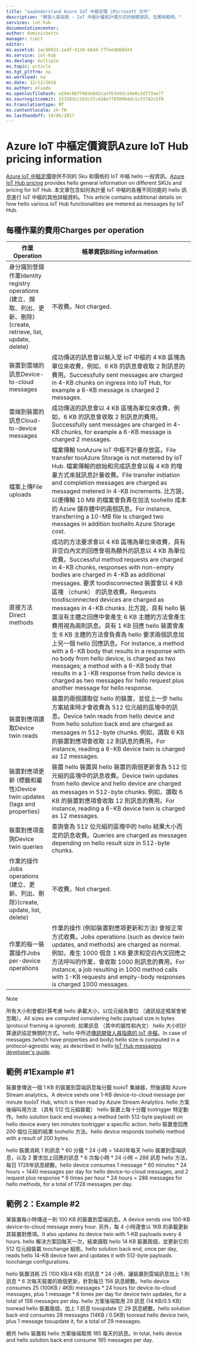 ```yaml
---
title: "aaaUnderstand Azure IoT 中樞定價 |Microsoft 文件"
description: "開發人員指南 - IoT 中樞計量和計價方式的相關資訊，含實用範例。"
services: iot-hub
documentationcenter: 
author: dominicbetts
manager: timlt
editor: 
ms.assetid: 1ac90923-1edf-4134-bbd4-77fee9b68d24
ms.service: iot-hub
ms.devlang: multiple
ms.topic: article
ms.tgt_pltfrm: na
ms.workload: na
ms.date: 12/12/2016
ms.author: elioda
ms.openlocfilehash: e294c0b7f483e042ca3f63e93c14e0c2d773ae7f
ms.sourcegitcommit: 523283cc1b3c37c428e77850964dc1c33742c5f0
ms.translationtype: MT
ms.contentlocale: zh-TW
ms.lasthandoff: 10/06/2017
---
```

# <a name="azure-iot-hub-pricing-information"></a><span data-ttu-id="8232d-103">Azure IoT 中樞定價資訊</span><span class="sxs-lookup"><span data-stu-id="8232d-103">Azure IoT Hub pricing information</span></span>

<span data-ttu-id="8232d-104">[Azure IoT 中樞定價][ lnk-pricing]提供不同的 Sku 和價格的 IoT 中樞 hello 一般資訊。</span><span class="sxs-lookup"><span data-stu-id="8232d-104">[Azure IoT Hub pricing][lnk-pricing] provides hello general information on different SKUs and pricing for IoT Hub.</span></span> <span data-ttu-id="8232d-105">本文章包含如何為計量 IoT 中樞的各種不同功能的 hello 訊息進行 IoT 中樞的其他詳細資料。</span><span class="sxs-lookup"><span data-stu-id="8232d-105">This article contains additional details on how hello various IoT Hub functionalities are metered as messages by IoT Hub.</span></span>

## <a name="charges-per-operation"></a><span data-ttu-id="8232d-106">每種作業的費用</span><span class="sxs-lookup"><span data-stu-id="8232d-106">Charges per operation</span></span>

| <span data-ttu-id="8232d-107">作業</span><span class="sxs-lookup"><span data-stu-id="8232d-107">Operation</span></span> | <span data-ttu-id="8232d-108">帳單資訊</span><span class="sxs-lookup"><span data-stu-id="8232d-108">Billing information</span></span> | 
| --------- | ------------------- |
| <span data-ttu-id="8232d-109">身分識別登錄作業</span><span class="sxs-lookup"><span data-stu-id="8232d-109">Identity registry operations</span></span> <br/> <span data-ttu-id="8232d-110">(建立、擷取、列出、更新、刪除)</span><span class="sxs-lookup"><span data-stu-id="8232d-110">(create, retrieve, list, update, delete)</span></span> | <span data-ttu-id="8232d-111">不收費。</span><span class="sxs-lookup"><span data-stu-id="8232d-111">Not charged.</span></span> |
| <span data-ttu-id="8232d-112">裝置到雲端的訊息</span><span class="sxs-lookup"><span data-stu-id="8232d-112">Device-to-cloud messages</span></span> | <span data-ttu-id="8232d-113">成功傳送的訊息會以輸入至 IoT 中樞的 4 KB 區塊為單位來收費，例如，6 KB 的訊息會收取 2 則訊息的費用。</span><span class="sxs-lookup"><span data-stu-id="8232d-113">Successfully sent messages are charged in 4-KB chunks on ingress into IoT Hub, for example a 6-KB message is charged 2 messages.</span></span> |
| <span data-ttu-id="8232d-114">雲端到裝置的訊息</span><span class="sxs-lookup"><span data-stu-id="8232d-114">Cloud-to-device messages</span></span> | <span data-ttu-id="8232d-115">成功傳送的訊息會以 4 KB 區塊為單位來收費，例如，6 KB 的訊息會收取 2 則訊息的費用。</span><span class="sxs-lookup"><span data-stu-id="8232d-115">Successfully sent messages are charged in 4-KB chunks, for example a 6-KB message is charged 2 messages.</span></span> |
| <span data-ttu-id="8232d-116">檔案上傳</span><span class="sxs-lookup"><span data-stu-id="8232d-116">File uploads</span></span> | <span data-ttu-id="8232d-117">檔案傳輸 tooAzure IoT 中樞不計量存放區。</span><span class="sxs-lookup"><span data-stu-id="8232d-117">File transfer tooAzure Storage is not metered by IoT Hub.</span></span> <span data-ttu-id="8232d-118">檔案傳輸的啟始和完成訊息會以每 4 KB 的增量方式來就訊息計量收費。</span><span class="sxs-lookup"><span data-stu-id="8232d-118">File transfer initiation and completion messages are charged as messaged metered in 4-KB increments.</span></span> <span data-ttu-id="8232d-119">比方說，以便傳輸 10 MB 的檔案會負責在加法 toohello 成本的 Azure 儲存體中的兩個訊息。</span><span class="sxs-lookup"><span data-stu-id="8232d-119">For instance, transferring a 10-MB file is charged two messages in addition toohello Azure Storage cost.</span></span> |
| <span data-ttu-id="8232d-120">直接方法</span><span class="sxs-lookup"><span data-stu-id="8232d-120">Direct methods</span></span> | <span data-ttu-id="8232d-121">成功的方法要求會以 4 KB 區塊為單位來收費，具有非空白內文的回應會視為額外的訊息以 4 KB 為單位收費。</span><span class="sxs-lookup"><span data-stu-id="8232d-121">Successful method requests are charged in 4-KB chunks, responses with non-empty bodies are charged in 4-KB as additional messages.</span></span> <span data-ttu-id="8232d-122">要求 toodisconnected 裝置會以 4 KB 區塊 （chunk） 的訊息收費。</span><span class="sxs-lookup"><span data-stu-id="8232d-122">Requests toodisconnected devices are charged as messages in 4-KB chunks.</span></span> <span data-ttu-id="8232d-123">比方說，具有 hello 裝置沒有主體之回應中會產生 6 KB 主體的方法會產生費用視為兩則訊息。具有 1 KB 回應 hello 裝置會產生 6 KB 主體的方法會負責為 hello 要求兩個訊息加上另一個 hello 回應訊息。</span><span class="sxs-lookup"><span data-stu-id="8232d-123">For instance, a method with a 6-KB body that results in a response with no body from hello device, is charged as two messages; a method with a 6-KB body that results in a 1-KB response from hello device is charged as two messages for hello request plus another message for hello response.</span></span> |
| <span data-ttu-id="8232d-124">裝置對應項讀取</span><span class="sxs-lookup"><span data-stu-id="8232d-124">Device twin reads</span></span> | <span data-ttu-id="8232d-125">裝置的兩個讀取從 hello 的裝置，並從上一步 hello 方案結束時才會收費為 512 位元組的區塊中的訊息。</span><span class="sxs-lookup"><span data-stu-id="8232d-125">Device twin reads from hello device and from hello solution back end are charged as messages in 512-byte chunks.</span></span> <span data-ttu-id="8232d-126">例如，讀取 6 KB 的裝置對應項會收取 12 則訊息的費用。</span><span class="sxs-lookup"><span data-stu-id="8232d-126">For instance, reading a 6-KB device twin is charged as 12 messages.</span></span> |
| <span data-ttu-id="8232d-127">裝置對應項更新 (標籤和屬性)</span><span class="sxs-lookup"><span data-stu-id="8232d-127">Device twin updates (tags and properties)</span></span> | <span data-ttu-id="8232d-128">裝置 hello 裝置與 hello 裝置的兩個更新會為 512 位元組的區塊中的訊息收費。</span><span class="sxs-lookup"><span data-stu-id="8232d-128">Device twin updates from hello device and hello device are charged as messages in 512-byte chunks.</span></span> <span data-ttu-id="8232d-129">例如，讀取 6 KB 的裝置對應項會收取 12 則訊息的費用。</span><span class="sxs-lookup"><span data-stu-id="8232d-129">For instance, reading a 6-KB device twin is charged as 12 messages.</span></span> |
| <span data-ttu-id="8232d-130">裝置對應項查詢</span><span class="sxs-lookup"><span data-stu-id="8232d-130">Device twin queries</span></span> | <span data-ttu-id="8232d-131">查詢會為 512 位元組的區塊中的 hello 結果大小而定的訊息收費。</span><span class="sxs-lookup"><span data-stu-id="8232d-131">Queries are charged as messages depending on hello result size in 512-byte chunks.</span></span> |
| <span data-ttu-id="8232d-132">作業的操作</span><span class="sxs-lookup"><span data-stu-id="8232d-132">Jobs operations</span></span> <br/> <span data-ttu-id="8232d-133">(建立、更新、列出、刪除)</span><span class="sxs-lookup"><span data-stu-id="8232d-133">(create, update, list, delete)</span></span> | <span data-ttu-id="8232d-134">不收費。</span><span class="sxs-lookup"><span data-stu-id="8232d-134">Not charged.</span></span> |
| <span data-ttu-id="8232d-135">作業的每一裝置操作</span><span class="sxs-lookup"><span data-stu-id="8232d-135">Jobs per-device operations</span></span> | <span data-ttu-id="8232d-136">作業的操作 (例如裝置對應項更新和方法) 會按正常方式收費。</span><span class="sxs-lookup"><span data-stu-id="8232d-136">Jobs operations (such as device twin updates, and methods) are charged as normal.</span></span> <span data-ttu-id="8232d-137">例如，產生 1000 個含 1 KB 要求和空白內文回應之方法呼叫的作業，會收取 1000 則訊息的費用。</span><span class="sxs-lookup"><span data-stu-id="8232d-137">For instance, a job resulting in 1000 method calls with 1-KB requests and empty-body responses is charged 1000 messages.</span></span> |

> [!NOTE]
> <span data-ttu-id="8232d-138">所有大小則會都計算考慮 hello 承載大小，以位元組為單位 （通訊協定框架會被忽略）。</span><span class="sxs-lookup"><span data-stu-id="8232d-138">All sizes are computed considering hello payload size in bytes (protocol framing is ignored).</span></span> <span data-ttu-id="8232d-139">如果訊息 （其中的屬性和內文） hello 大小的計算通訊協定無關的方式，hello 中所述[傳訊開發人員指南的 IoT 中樞][lnk-message-size]。</span><span class="sxs-lookup"><span data-stu-id="8232d-139">In case of messages (which have properties and body) hello size is computed in a protocol-agnostic way, as described in hello [IoT Hub messaging developer's guide][lnk-message-size].</span></span>

## <a name="example-1"></a><span data-ttu-id="8232d-140">範例 #1</span><span class="sxs-lookup"><span data-stu-id="8232d-140">Example #1</span></span>

<span data-ttu-id="8232d-141">裝置會傳送一個 1 KB 的裝置到雲端訊息每分鐘 tooIoT 集線器，然後讀取 Azure Stream analytics。</span><span class="sxs-lookup"><span data-stu-id="8232d-141">A device sends one 1-KB device-to-cloud message per minute tooIoT Hub, which is then read by Azure Stream Analytics.</span></span> <span data-ttu-id="8232d-142">hello 方案後端叫用方法 （具有 512 位元組裝載） hello 裝置上每十分鐘 tootrigger 特定動作。</span><span class="sxs-lookup"><span data-stu-id="8232d-142">hello solution back end invokes a method (with 512-byte payload) on hello device every ten minutes tootrigger a specific action.</span></span> <span data-ttu-id="8232d-143">hello 裝置會回應 200 個位元組的結果 toohello 方法。</span><span class="sxs-lookup"><span data-stu-id="8232d-143">hello device responds toohello method with a result of 200 bytes.</span></span>

<span data-ttu-id="8232d-144">hello 裝置消耗 1 則訊息 * 60 分鐘 * 24 小時 = 1440年每天 hello 裝置到雲端訊息，以及 2 要求加上回應的訊息 * 6 次每小時 * 24 小時 = 288 訊息 hello 方法，每日 1728年訊息總數。</span><span class="sxs-lookup"><span data-stu-id="8232d-144">hello device consumes 1 message * 60 minutes * 24 hours = 1440 messages per day for hello device-to-cloud messages, and 2 request plus response * 6 times per hour * 24 hours = 288 messages for hello methods, for a total of 1728 messages per day.</span></span>

## <a name="example-2"></a><span data-ttu-id="8232d-145">範例 2：</span><span class="sxs-lookup"><span data-stu-id="8232d-145">Example #2</span></span>

<span data-ttu-id="8232d-146">某裝置每小時傳送一則 100 KB 的裝置到雲端訊息。</span><span class="sxs-lookup"><span data-stu-id="8232d-146">A device sends one 100-KB device-to-cloud message every hour.</span></span> <span data-ttu-id="8232d-147">另外，每 4 小時還會以 1KB 的承載更新其裝置對應項。</span><span class="sxs-lookup"><span data-stu-id="8232d-147">It also updates its device twin with 1-KB payloads every 4 hours.</span></span> <span data-ttu-id="8232d-148">hello 解決方案回每天一次，結束讀取 hello 14 KB 裝置兩個，並更新它的 512 位元組裝載 toochange 組態。</span><span class="sxs-lookup"><span data-stu-id="8232d-148">hello solution back end, once per day, reads hello 14-KB device twin and updates it with 512-byte payloads toochange configurations.</span></span>

<span data-ttu-id="8232d-149">hello 裝置消耗 25 (100 KB/4 KB) 的訊息 * 24 小時，讓裝置到雲端訊息加上 1 則訊息 * 6 次每天裝置的兩個更新，針對每日 156 訊息總數。</span><span class="sxs-lookup"><span data-stu-id="8232d-149">hello device consumes 25 (100KB / 4KB) messages * 24 hours for device-to-cloud messages, plus 1 message * 6 times per day for device twin updates, for a total of 156 messages per day.</span></span>
<span data-ttu-id="8232d-150">hello 方案後端取用 28 訊息 (14 KB/0.5 KB) tooread hello 裝置兩個，加上 1 訊息 tooupdate 它 29 訊息總數。</span><span class="sxs-lookup"><span data-stu-id="8232d-150">hello solution back end consumes 28 messages (14KB / 0.5KB) tooread hello device twin, plus 1 message tooupdate it, for a total of 29 messages.</span></span>

<span data-ttu-id="8232d-151">總共 hello 裝置和 hello 方案後端取用 185 每天的訊息。</span><span class="sxs-lookup"><span data-stu-id="8232d-151">In total, hello device and hello solution back end consume 185 messages per day.</span></span>


[lnk-pricing]: https://azure.microsoft.com/pricing/details/iot-hub
[lnk-message-size]: iot-hub-devguide-messages-construct.md
